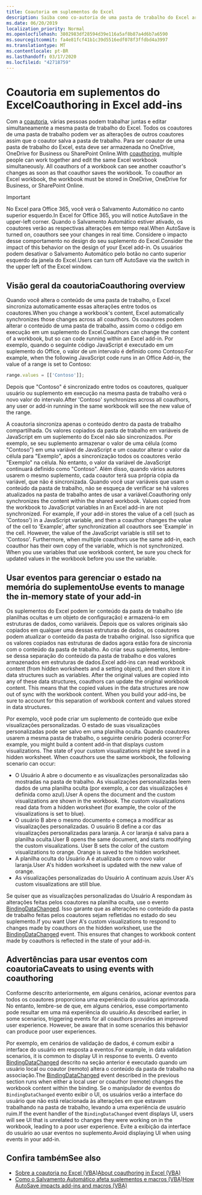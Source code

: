 ```yaml
---
title: Coautoria em suplementos do Excel
description: Saiba como co-autoria de uma pasta de trabalho do Excel armazenada no OneDrive, OneDrive for Business ou SharePoint Online.
ms.date: 06/20/2019
localization_priority: Normal
ms.openlocfilehash: 3802983df28594d39e116a5af8b87a4d6b7a6590
ms.sourcegitcommit: fa4e81fcf41b1c39d5516edf078f3ffdbd4a3997
ms.translationtype: MT
ms.contentlocale: pt-BR
ms.lasthandoff: 03/17/2020
ms.locfileid: "42718759"
---
```

# <a name="coauthoring-in-excel-add-ins"></a><span data-ttu-id="9daff-103">Coautoria em suplementos do Excel</span><span class="sxs-lookup"><span data-stu-id="9daff-103">Coauthoring in Excel add-ins</span></span>  

<span data-ttu-id="9daff-p101">Com a [coautoria](https://support.office.com/article/Collaborate-on-Excel-workbooks-at-the-same-time-with-co-authoring-7152aa8b-b791-414c-a3bb-3024e46fb104), várias pessoas podem trabalhar juntas e editar simultaneamente a mesma pasta de trabalho do Excel. Todos os coautores de uma pasta de trabalho podem ver as alterações de outros coautores assim que o coautor salva a pasta de trabalho. Para ser coautor de uma pasta de trabalho do Excel, esta deve ser armazenada no OneDrive, OneDrive for Business ou SharePoint Online.</span><span class="sxs-lookup"><span data-stu-id="9daff-p101">With [coauthoring](https://support.office.com/article/Collaborate-on-Excel-workbooks-at-the-same-time-with-co-authoring-7152aa8b-b791-414c-a3bb-3024e46fb104), multiple people can work together and edit the same Excel workbook simultaneously. All coauthors of a workbook can see another coauthor's changes as soon as that coauthor saves the workbook. To coauthor an Excel workbook, the workbook must be stored in OneDrive, OneDrive for Business, or SharePoint Online.</span></span>

> [!IMPORTANT]
> <span data-ttu-id="9daff-107">No Excel para Office 365, você verá o Salvamento Automático no canto superior esquerdo.</span><span class="sxs-lookup"><span data-stu-id="9daff-107">In Excel for Office 365, you will notice AutoSave in the upper-left corner.</span></span> <span data-ttu-id="9daff-108">Quando o Salvamento Automático estiver ativado, os coautores verão as respectivas alterações em tempo real.</span><span class="sxs-lookup"><span data-stu-id="9daff-108">When AutoSave is turned on, coauthors see your changes in real time.</span></span> <span data-ttu-id="9daff-109">Considere o impacto desse comportamento no design do seu suplemento do Excel.</span><span class="sxs-lookup"><span data-stu-id="9daff-109">Consider the impact of this behavior on the design of your Excel add-in.</span></span> <span data-ttu-id="9daff-110">Os usuários podem desativar o Salvamento Automático pelo botão no canto superior esquerdo da janela do Excel.</span><span class="sxs-lookup"><span data-stu-id="9daff-110">Users can turn off AutoSave via the switch in the upper left of the Excel window.</span></span>

## <a name="coauthoring-overview"></a><span data-ttu-id="9daff-111">Visão geral da coautoria</span><span class="sxs-lookup"><span data-stu-id="9daff-111">Coauthoring overview</span></span>

<span data-ttu-id="9daff-112">Quando você altera o conteúdo de uma pasta de trabalho, o Excel sincroniza automaticamente essas alterações entre todos os coautores.</span><span class="sxs-lookup"><span data-stu-id="9daff-112">When you change a workbook's content, Excel automatically synchronizes those changes across all coauthors.</span></span> <span data-ttu-id="9daff-113">Os coautores podem alterar o conteúdo de uma pasta de trabalho, assim como o código em execução em um suplemento do Excel.</span><span class="sxs-lookup"><span data-stu-id="9daff-113">Coauthors can change the content of a workbook, but so can code running within an Excel add-in.</span></span> <span data-ttu-id="9daff-114">Por exemplo, quando o seguinte código JavaScript é executado em um suplemento do Office, o valor de um intervalo é definido como Contoso:</span><span class="sxs-lookup"><span data-stu-id="9daff-114">For example, when the following JavaScript code runs in an Office Add-in, the value of a range is set to Contoso:</span></span>

```js
range.values = [['Contoso']];
```
<span data-ttu-id="9daff-115">Depois que "Contoso" é sincronizado entre todos os coautores, qualquer usuário ou suplemento em execução na mesma pasta de trabalho verá o novo valor do intervalo.</span><span class="sxs-lookup"><span data-stu-id="9daff-115">After 'Contoso' synchronizes across all coauthors, any user or add-in running in the same workbook will see the new value of the range.</span></span>

<span data-ttu-id="9daff-p104">A coautoria sincroniza apenas o conteúdo dentro da pasta de trabalho compartilhada. Os valores copiados da pasta de trabalho em variáveis de JavaScript em um suplemento do Excel não são sincronizados. Por exemplo, se seu suplemento armazenar o valor de uma célula (como "Contoso") em uma variável de JavaScript e um coautor alterar o valor da célula para "Exemplo", após a sincronização todos os coautores verão "Exemplo" na célula. No entanto, o valor da variável de JavaScript continuará definido como "Contoso". Além disso, quando vários autores usarem o mesmo suplemento, cada coautor terá sua própria cópia da variável, que não é sincronizada. Quando você usar variáveis que usam o conteúdo da pasta de trabalho, não se esqueça de verificar se há valores atualizados na pasta de trabalho antes de usar a variável.</span><span class="sxs-lookup"><span data-stu-id="9daff-p104">Coauthoring only synchronizes the content within the shared workbook. Values copied from the workbook to JavaScript variables in an Excel add-in are not synchronized. For example, if your add-in stores the value of a cell (such as 'Contoso') in a JavaScript variable, and then a coauthor changes the value of the cell to 'Example', after synchronization all coauthors see 'Example' in the cell. However, the value of the JavaScript variable is still set to 'Contoso'. Furthermore, when multiple coauthors use the same add-in, each coauthor has their own copy of the variable, which is not synchronized. When you use variables that use workbook content, be sure you check for updated values in the workbook before you use the variable.</span></span>

## <a name="use-events-to-manage-the-in-memory-state-of-your-add-in"></a><span data-ttu-id="9daff-122">Usar eventos para gerenciar o estado na memória do suplemento</span><span class="sxs-lookup"><span data-stu-id="9daff-122">Use events to manage the in-memory state of your add-in</span></span>

<span data-ttu-id="9daff-p105">Os suplementos do Excel podem ler conteúdo da pasta de trabalho (de planilhas ocultas e um objeto de configuração) e armazená-lo em estruturas de dados, como variáveis. Depois que os valores originais são copiados em qualquer uma dessas estruturas de dados, os coautores podem atualizar o conteúdo da pasta de trabalho original. Isso significa que os valores copiados nas estruturas de dados agora estão fora de sincronia com o conteúdo da pasta de trabalho. Ao criar seus suplementos, lembre-se dessa separação do conteúdo da pasta de trabalho e dos valores armazenados em estruturas de dados.</span><span class="sxs-lookup"><span data-stu-id="9daff-p105">Excel add-ins can read workbook content (from hidden worksheets and a setting object), and then store it in data structures such as variables. After the original values are copied into any of these data structures, coauthors can update the original workbook content. This means that the copied values in the data structures are now out of sync with the workbook content. When you build your add-ins, be sure to account for this separation of workbook content and values stored in data structures.</span></span>

<span data-ttu-id="9daff-p106">Por exemplo, você pode criar um suplemento de conteúdo que exibe visualizações personalizadas. O estado de suas visualizações personalizadas pode ser salvo em uma planilha oculta. Quando coautores usarem a mesma pasta de trabalho, o seguinte cenário poderá ocorrer:</span><span class="sxs-lookup"><span data-stu-id="9daff-p106">For example, you might build a content add-in that displays custom visualizations. The state of your custom visualizations might be saved in a hidden worksheet. When coauthors use the same workbook, the following scenario can occur:</span></span>

- <span data-ttu-id="9daff-p107">O Usuário A abre o documento e as visualizações personalizadas são mostradas na pasta de trabalho. As visualizações personalizadas leem dados de uma planilha oculta (por exemplo, a cor das visualizações é definida como azul).</span><span class="sxs-lookup"><span data-stu-id="9daff-p107">User A opens the document and the custom visualizations are shown in the workbook. The custom visualizations read data from a hidden worksheet (for example, the color of the visualizations is set to blue).</span></span>
- <span data-ttu-id="9daff-p108">O usuário B abre o mesmo documento e começa a modificar as visualizações personalizadas. O usuário B define a cor das visualizações personalizadas para laranja. A cor laranja é salva para a planilha oculta.</span><span class="sxs-lookup"><span data-stu-id="9daff-p108">User B opens the same document, and starts modifying the custom visualizations. User B sets the color of the custom visualizations to orange. Orange is saved to the hidden worksheet.</span></span>
- <span data-ttu-id="9daff-135">A planilha oculta do Usuário A é atualizada com o novo valor laranja.</span><span class="sxs-lookup"><span data-stu-id="9daff-135">User A's hidden worksheet is updated with the new value of orange.</span></span>
- <span data-ttu-id="9daff-136">As visualizações personalizadas do Usuário A continuam azuis.</span><span class="sxs-lookup"><span data-stu-id="9daff-136">User A's custom visualizations are still blue.</span></span>

<span data-ttu-id="9daff-p109">Se quiser que as visualizações personalizadas do Usuário A respondam às alterações feitas pelos coautores na planilha oculta, use o evento [BindingDataChanged](/javascript/api/office/office.bindingdatachangedeventargs). Isso garante que as alterações no conteúdo da pasta de trabalho feitas pelos coautores sejam refletidas no estado do seu suplemento.</span><span class="sxs-lookup"><span data-stu-id="9daff-p109">If you want User A's custom visualizations to respond to changes made by coauthors on the hidden worksheet, use the [BindingDataChanged](/javascript/api/office/office.bindingdatachangedeventargs) event. This ensures that changes to workbook content made by coauthors is reflected in the state of your add-in.</span></span>

## <a name="caveats-to-using-events-with-coauthoring"></a><span data-ttu-id="9daff-139">Advertências para usar eventos com coautoria</span><span class="sxs-lookup"><span data-stu-id="9daff-139">Caveats to using events with coauthoring</span></span>

<span data-ttu-id="9daff-p110">Conforme descrito anteriormente, em alguns cenários, acionar eventos para todos os coautores proporciona uma experiência do usuários aprimorada. No entanto, lembre-se de que, em alguns cenários, esse comportamento pode resultar em uma má experiência do usuário.</span><span class="sxs-lookup"><span data-stu-id="9daff-p110">As described earlier, in some scenarios, triggering events for all coauthors provides an improved user experience. However, be aware that in some scenarios this behavior can produce poor user experiences.</span></span> 

<span data-ttu-id="9daff-142">Por exemplo, em cenários de validação de dados, é comum exibir a interface do usuário em resposta a eventos.</span><span class="sxs-lookup"><span data-stu-id="9daff-142">For example, in data validation scenarios, it is common to display UI in response to events.</span></span> <span data-ttu-id="9daff-143">O evento [BindingDataChanged](/javascript/api/office/office.bindingdatachangedeventargs) descrito na seção anterior é executado quando um usuário local ou coautor (remoto) altera o conteúdo da pasta de trabalho na associação.</span><span class="sxs-lookup"><span data-stu-id="9daff-143">The [BindingDataChanged](/javascript/api/office/office.bindingdatachangedeventargs) event described in the previous section runs when either a local user or coauthor (remote) changes the workbook content within the binding.</span></span> <span data-ttu-id="9daff-144">Se o manipulador de eventos do `BindingDataChanged` evento exibir o UI, os usuários verão a interface do usuário que não está relacionada às alterações em que estavam trabalhando na pasta de trabalho, levando a uma experiência de usuário ruim.</span><span class="sxs-lookup"><span data-stu-id="9daff-144">If the event handler of the `BindingDataChanged` event displays UI, users will see UI that is unrelated to changes they were working on in the workbook, leading to a poor user experience.</span></span> <span data-ttu-id="9daff-145">Evite a exibição da interface do usuário ao usar eventos no suplemento.</span><span class="sxs-lookup"><span data-stu-id="9daff-145">Avoid displaying UI when using events in your add-in.</span></span>

## <a name="see-also"></a><span data-ttu-id="9daff-146">Confira também</span><span class="sxs-lookup"><span data-stu-id="9daff-146">See also</span></span>

- [<span data-ttu-id="9daff-147">Sobre a coautoria no Excel (VBA)</span><span class="sxs-lookup"><span data-stu-id="9daff-147">About coauthoring in Excel (VBA)</span></span>](/office/vba/excel/concepts/about-coauthoring-in-excel)
- [<span data-ttu-id="9daff-148">Como o Salvamento Automático afeta suplementos e macros (VBA)</span><span class="sxs-lookup"><span data-stu-id="9daff-148">How AutoSave impacts add-ins and macros (VBA)</span></span>](/office/vba/library-reference/concepts/how-autosave-impacts-addins-and-macros)
